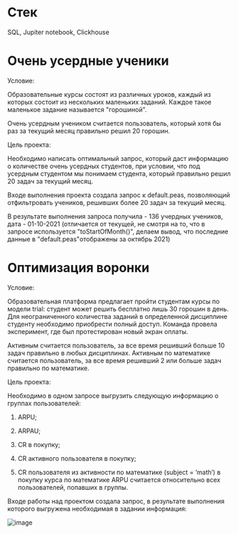 # Стек

SQL, Jupiter notebook, Clickhouse

# Очень усердные ученики

Условие: 

Образовательные курсы состоят из различных уроков, каждый из которых состоит из нескольких маленьких заданий. Каждое такое маленькое задание называется "горошиной".

Очень усердным учеником считается пользователь, который хотя бы раз за текущий месяц правильно решил 20 горошин. 

Цель проекта: 

Необходимо написать оптимальный запрос, который даст информацию о количестве очень усердных студентов, при условии, что под усердным студентом мы понимаем студента, который правильно решил 20 задач за текущий месяц.

Входе выполнения проекта создала запрос к default.peas, позволяющий отфильтровать учеников, решивших более 20 задач за текущий месяц.

В результате выполнения запроса получила - 136 учердных учеников, дата - 01-10-2021 (отличается от текущей, не смотря на то, что в запросе используется "toStartOfMonth()", делаем вывод, что последние данные в "default.peas"отображены за октябрь 2021)



# Оптимизация воронки

Условие:

Образовательная платформа предлагает пройти студентам курсы по модели trial: студент может решить бесплатно лишь 30 горошин в день. Для неограниченного количества заданий в определенной дисциплине студенту необходимо приобрести полный доступ. Команда провела эксперимент, где был протестирован новый экран оплаты.

Активным считается пользователь, за все время решивший больше 10 задач правильно в любых дисциплинах. Активным по математике считается пользователь, за все время решивший 2 или больше задач правильно по математике.

Цель проекта: 

Необходимо в одном запросе выгрузить следующую информацию о группах пользователей:

1. ARPU;

2. ARPAU;

3. CR в покупку;

4. СR активного пользователя в покупку;

5. CR пользователя из активности по математике (subject = ’math’) в покупку курса по математике ARPU считается относительно всех пользователей, попавших в группы.

Входе работы над проектом создала запрос, в результате выполнения которого выгружена необходимая в задании информация:

![image](https://github.com/Reshetnikova1808/SQL/assets/147312981/4af0f356-4fdc-4394-a9ee-9c77caaa737e)

